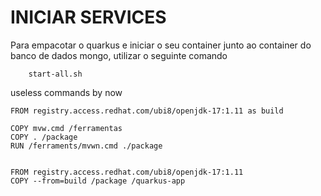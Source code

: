 # INICIAR SERVICES

Para empacotar o quarkus e iniciar o seu container junto ao container do banco de dados mongo, utilizar o seguinte comando 
```shell script
    start-all.sh
```




useless commands by now
```
FROM registry.access.redhat.com/ubi8/openjdk-17:1.11 as build

COPY mvw.cmd /ferramentas
COPY . /package
RUN /ferraments/mvwn.cmd ./package


FROM registry.access.redhat.com/ubi8/openjdk-17:1.11
COPY --from=build /package /quarkus-app
```
